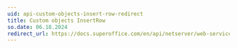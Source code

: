 ```yaml
---
uid: api-custom-objects-insert-row-redirect
title: Custom objects InsertRow
so.date: 06.18.2024
redirect_url: https://docs.superoffice.com/en/api/netserver/web-services/howto/custom-objects/rest-add-custom-object-row.html
---
```

